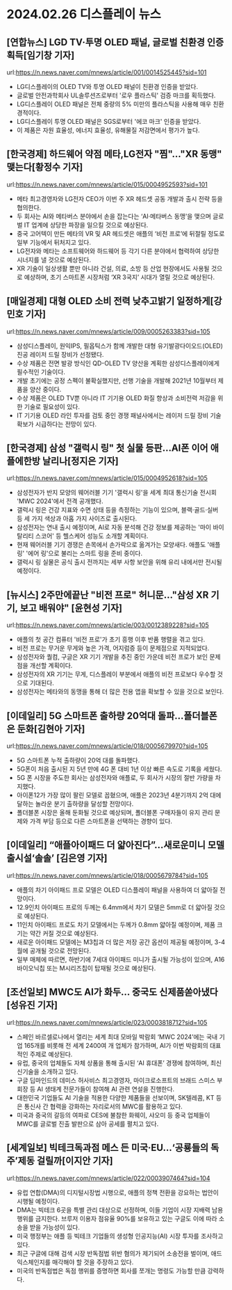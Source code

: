 # 2024.02.26 디스플레이 뉴스

## [연합뉴스] LGD TV·투명 OLED 패널, 글로벌 친환경 인증 획득[임기창 기자]
url:https://n.news.naver.com/mnews/article/001/0014525445?sid=101
- LG디스플레이의 OLED TV와 투명 OLED 패널이 친환경 인증을 받았다.
- 글로벌 안전과학회사 UL솔루션즈로부터 '로우 플라스틱' 검증 마크를 획득했다.
- LG디스플레이 OLED 패널은 전체 중량의 5% 미만의 플라스틱을 사용해 매우 친환경적이다.
- LG디스플레이 투명 OLED 패널은 SGS로부터 '에코 마크' 인증을 받았다.
- 이 제품은 자원 효율성, 에너지 효율성, 유해물질 저감면에서 평가가 높다.

## [한국경제] 하드웨어 약점 메타,LG전자 "찜"…"XR 동맹" 맺는다[황정수 기자]
url:https://n.news.naver.com/mnews/article/015/0004952593?sid=101
- 메타 최고경영자와 LG전자 CEO가 이번 주 XR 헤드셋 공동 개발과 출시 전략 등을 협의한다.
- 두 회사는 AI와 메타버스 분야에서 손을 잡는다는 ‘AI·메타버스 동맹’을 맺으며 글로벌 IT 업계에 상당한 파장을 일으킬 것으로 예상된다.
- 중국 고어텍이 만든 메타의 VR 및 AR 헤드셋은 애플의 ‘비전 프로’에 뒤절릴 정도로 일부 기능에서 뒤처지고 있다.
- LG전자와 메타는 소프트웨어와 하드웨어 등 각기 다른 분야에서 협력하여 상당한 시너지를 낼 것으로 예상된다.
- XR 기술이 일상생활 뿐만 아니라 건설, 의료, 소방 등 산업 현장에서도 사용될 것으로 예상하며, 초기 스마트폰 시장처럼 ‘XR 3국지’ 시대가 열릴 것으로 예상된다.

## [매일경제] 대형 OLED 소비 전력 낮추고밝기 일정하게[강민호 기자]
url:https://n.news.naver.com/mnews/article/009/0005263383?sid=105
- 삼성디스플레이, 원익IPS, 필옵틱스가 함께 개발한 대형 유기발광다이오드(OLED) 진공 레이저 드릴 장비가 선정됐다.
- 수상 제품은 전면 발광 방식인 QD-OLED TV 양산을 계획한 삼성디스플레이에게 필수적인 기술이다.
- 개발 초기에는 공정 스펙이 불확실했지만, 선행 기술을 개발해 2021년 10월부터 제품을 양산 중이다.
- 수상 제품은 OLED TV뿐 아니라 IT 기기용 OLED 화질 향상과 소비전력 저감을 위한 기술로 필요성이 있다.
- IT 기기용 OLED 라인 투자를 검토 중인 경쟁 패널사에서는 레이저 드릴 장비 기술 확보가 시급하다는 전망이 있다.

## [한국경제] 삼성 "갤럭시 링" 첫 실물 등판…AI폰 이어 애플에한방 날리나[정지은 기자]
url:https://n.news.naver.com/mnews/article/015/0004952618?sid=105
- 삼성전자가 반지 모양의 웨어러블 기기 '갤럭시 링'을 세계 최대 통신기술 전시회 'MWC 2024'에서 전격 공개했다.
- 갤럭시 링은 건강 지표와 수면 상태 등을 측정하는 기능이 있으며, 블랙·골드·실버 등 세 가지 색상과 아홉 가지 사이즈로 출시된다.
- 삼성전자는 연내 출시 예정이며, AI로 자동 분석해 건강 정보를 제공하는 '마이 바이탈리티 스코어' 등 헬스케어 성능도 소개할 계획이다.
- 현재 웨어러블 기기 경쟁은 손목에서 손가락으로 옮겨가는 모양새다. 애플도 '애플 링' '에어 링'으로 불리는 스마트 링을 준비 중이다.
- 갤럭시 링 실물은 공식 출시 전까지는 세부 사항 보안을 위해 유리 내에서만 전시될 예정이다.

## [뉴시스] 2주만에끝난 "비전 프로" 허니문…"삼성 XR 기기, 보고 배워야" [윤현성 기자]
url:https://n.news.naver.com/mnews/article/003/0012389228?sid=105
- 애플의 첫 공간 컴퓨터 '비전 프로'가 초기 흥행 이후 반품 행렬을 겪고 있다.
- 비전 프로는 무거운 무게와 높은 가격, 어지럼증 등이 문제점으로 지적되었다.
- 삼성전자와 퀄컴, 구글은 XR 기기 개발을 추진 중인 가운데 비전 프로가 보인 문제점을 개선할 계획이다.
- 삼성전자의 XR 기기는 무게, 디스플레이 부분에서 애플의 비전 프로보다 우수할 것으로 기대된다.
- 삼성전자는 메타와의 동맹을 통해 더 많은 전용 앱을 확보할 수 있을 것으로 보인다.

## [이데일리] 5G 스마트폰 출하량 20억대 돌파…폴더블폰은 둔화[김현아 기자]
url:https://n.news.naver.com/mnews/article/018/0005679970?sid=105
- 5G 스마트폰 누적 출하량이 20억 대를 돌파했다.
- 5G폰이 처음 출시된 지 5년 만에 4G 폰 대비 1년 이상 빠른 속도로 기록을 세웠다.
- 5G 폰 시장을 주도한 회사는 삼성전자와 애플로, 두 회사가 시장의 절반 가량을 차지했다.
- 아이폰12가 가장 많이 팔린 모델로 꼽혔으며, 애플은 2023년 4분기까지 2억 대에 달하는 놀라운 분기 출하량을 달성할 전망이다.
- 폴더블폰 시장은 올해 둔화될 것으로 예상되며, 폴더블폰 구매자들이 유지 관리 문제와 가격 부담 등으로 다른 스마트폰을 선택하는 경향이 있다.

## [이데일리] “애플아이패드 더 얇아진다”…새로운미니 모델 출시설‘솔솔’ [김은영 기자]
url:https://n.news.naver.com/mnews/article/018/0005679784?sid=105
- 애플의 차기 아이패드 프로 모델은 OLED 디스플레이 패널을 사용하여 더 얇아질 전망이다.
- 12.9인치 아이패드 프로의 두께는 6.4mm에서 차기 모델은 5mm로 더 얇아질 것으로 예상된다.
- 11인치 아이패드 프로도 차기 모델에서는 두께가 0.8mm 얇아질 예정이며, 제품 크기는 약간 커질 것으로 예상된다.
- 새로운 아이패드 모델에는 M3칩과 더 많은 저장 공간 옵션이 제공될 예정이며, 3-4월에 공개될 것으로 전망된다.
- 일부 매체에 따르면, 하반기에 7세대 아이패드 미니가 출시될 가능성이 있으며, A16 바이오닉칩 또는 M시리즈칩이 탑재될 것으로 예상된다.

## [조선일보] MWC도 AI가 화두... 중국도 신제품쏟아냈다 [성유진 기자]
url:https://n.news.naver.com/mnews/article/023/0003818712?sid=105
- 스페인 바르셀로나에서 열리는 세계 최대 모바일 박람회 ‘MWC 2024’에는 국내 기업 165개를 비롯해 전 세계 2400여 개 업체가 참가하며, AI가 이번 박람회의 대표적인 주제로 예상된다.
- 유럽, 중국의 업체들도 자체 상품을 통해 출시된 ‘AI 휴대폰’ 경쟁에 참여하며, 최신 신기술을 소개하고 있다.
- 구글 딥마인드의 데미스 허사비스 최고경영자, 마이크로소프트의 브래드 스미스 부회장 등 AI 생태계 전문가들이 참여해 AI 관련 연설을 진행한다.
- 대한민국 기업들도 AI 기술을 적용한 다양한 제품들을 선보이며, SK텔레콤, KT 등은 통신사 간 협력을 강화하는 자리로서의 MWC를 활용하고 있다.
- 미국과 중국의 갈등의 여파로 CES에 불참한 화웨이, 샤오미 등 중국 업체들이 MWC를 글로벌 진출 발판으로 삼아 공세를 펼치고 있다.

## [세계일보] 빅테크독과점 메스 든 미국·EU…‘공룡들의 독주’제동 걸릴까[이지안 기자]
url:https://n.news.naver.com/mnews/article/022/0003907464?sid=104
- 유럽 연합(DMA)의 디지털시장법 시행으로, 애플의 정책 전환을 강요하는 법안이 시행될 예정이다.
- DMA는 빅테크 6곳을 특별 관리 대상으로 선정하며, 이들 기업이 시장 지배력 남용 행위를 금지한다. 브루저 이용자 점유율 90%를 보유하고 있는 구글도 이에 따라 소송을 받을 가능성이 있다.
- 미국 행정부는 애플 등 빅테크 기업들의 생성형 인공지능(AI) 시장 투자를 조사하고 있다.
- 최근 구글에 대해 검색 시장 반독점법 위반 혐의가 제기되어 소송전을 벌이며, 애드 익스체인지를 매각해야 할 것을 주장하고 있다.
- 미국의 반독점법은 독점 행위를 증명하면 회사를 쪼개는 명령도 가능할 만큼 강력하다.